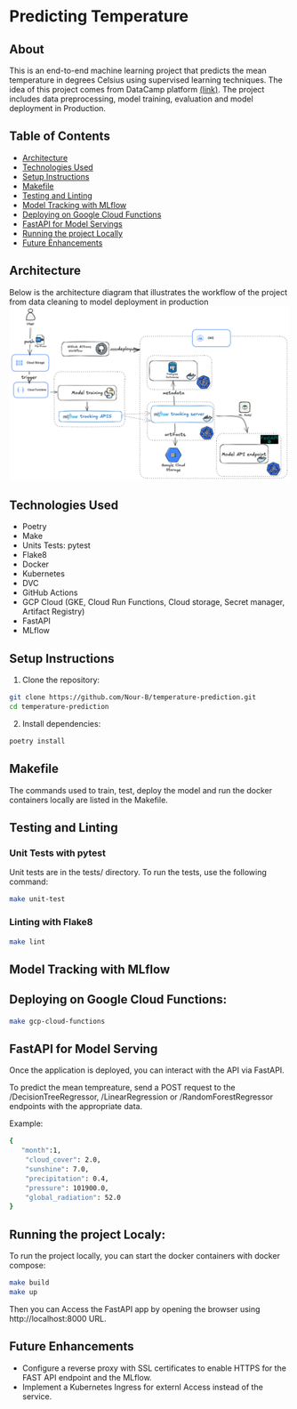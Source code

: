 # Predicting Temperature

## About

This is an end-to-end machine learning project that predicts the mean temperature in degrees Celsius using supervised learning techniques. The idea of this project comes from DataCamp platform [(link)](https://app.datacamp.com/learn/projects/predicting_temperature_in_london).
The project includes data preprocessing, model training, evaluation and model deployment in Production.


## Table of Contents
- [Architecture](#architecture)
- [Technologies Used](#technologies-used)
- [Setup Instructions](#setup-instructions)
- [Makefile](#makefile)
- [Testing and Linting](#testing-and-linting)
- [Model Tracking with MLflow](#model-tracking-with-mlflow)
- [Deploying on Google Cloud Functions](#deploying-on-google-cloud-functions)
- [FastAPI for Model Servings](#fastapi-for-model-serving)
- [Running the project Locally](#running-the-project-locally)
- [Future Enhancements](#future-enhancements)


## Architecture
Below is the architecture diagram that illustrates the workflow of the project from data cleaning to model deployment in production
![Image](docs/project_architecture.png)

## Technologies Used
- Poetry
- Make
- Units Tests: pytest
- Flake8
- Docker
- Kubernetes
- DVC
- GitHub Actions
- GCP Cloud (GKE, Cloud Run Functions, Cloud storage, Secret manager, Artifact Registry)
- FastAPI
- MLflow

## Setup Instructions

1. Clone the repository:

```bash
git clone https://github.com/Nour-B/temperature-prediction.git
cd temperature-prediction
```

2. Install dependencies:
```bash
poetry install
```

## Makefile
The commands used to train, test, deploy the model and run the docker containers locally are listed in the Makefile.

## Testing and Linting

### Unit  Tests with pytest

Unit tests are in the tests/ directory. To run the tests, use the following command:
```bash
make unit-test
```

### Linting with Flake8
```bash
make lint
```

## Model Tracking with MLflow

## Deploying on Google Cloud Functions:

```bash
make gcp-cloud-functions
```

## FastAPI for Model Serving
Once the application is deployed, you can interact with the API via FastAPI.

To predict the mean tempreature, send a POST request to the /DecisionTreeRegressor, /LinearRegression or /RandomForestRegressor endpoints with the appropriate data.

Example:
```bash
{
   "month":1,
    "cloud_cover": 2.0,
    "sunshine": 7.0,
    "precipitation": 0.4,
    "pressure": 101900.0,
    "global_radiation": 52.0
}
```

## Running the project Localy:
To run the project locally, you can start the docker containers with docker compose:
```bash
make build
make up
```
Then you can Access the FastAPI app by opening the browser using http://localhost:8000 URL.

## Future Enhancements
- Configure a reverse proxy with SSL certificates to enable HTTPS for the FAST API endpoint and the MLflow.
- Implement a Kubernetes Ingress for externl Access instead of the service.
